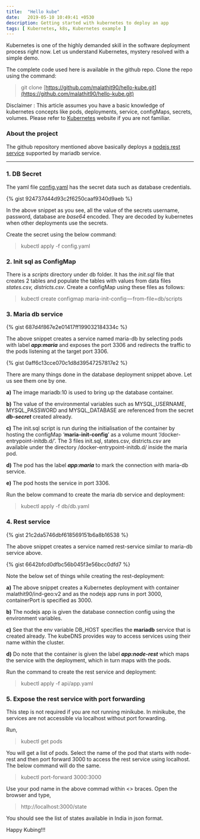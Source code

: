 ```yaml
---
title:  "Hello kube"
date:   2019-05-10 10:49:41 +0530
description: Getting started with kubernetes to deploy an app
tags: [ Kubernetes, k8s, Kubernetes example ]
---
```

Kubernetes is one of the highly demanded skill in the software deployment process right now. Let us understand Kubernetes, mystery resolved with a simple demo.

The complete code used here is available in the github repo. Clone the repo using the command:

> git clone [https://github.com/malathit90/hello-kube.git](https://github.com/malathit90/hello-kube.git)

Disclaimer : This article assumes you have a basic knowledge of kubernetes concepts like pods, deployments, service, configMaps, secrets, volumes. Please refer to [Kubernetes](http://kubernetes.io) website if you are not familiar.

### About the project

The github repository mentioned above basically deploys a [nodejs rest service](https://github.com/malathit90/hello-world-node) supported by mariadb service.

----------

### 1. DB Secret

The yaml file [config.yaml](https://github.com/malathit90/hello-kube/blob/master/config.yaml) has the secret data such as database credentials.

{% gist 924737d44d93c2f6250caaf9340d9aeb %}

In the above snippet as you see, all the value of the secrets username, password, database are _base64_ encoded. They are decoded by kubernetes when other deployments use the secrets.

Create the secret using the below command:

> kubectl apply -f config.yaml

### 2. Init sql as ConfigMap

There is a _scripts_ directory under db folder. It has the _init.sql_ file that creates 2 tables and populate the tables with values from data files _states.csv, districts.csv_. Create a configMap using these files as follows:

> kubectl create configmap maria-init-config — from-file=db/scripts

### 3. Maria db service

{% gist 687d4f867e2e01417ff199032184334c %}

The above snippet creates a service named maria-db by selecting pods with label **_app:maria_** and exposes the port 3306 and redirects the traffic to the pods listening at the target port 3306.

{% gist 0aff6c13cce070c1d8d39547257817e2 %}

There are many things done in the database deployment snippet above. Let us see them one by one.

**a)** The image mariadb:10 is used to bring up the database container.

**b)** The value of the environmental variables such as MYSQL_USERNAME, MYSQL_PASSWORD and MYSQL_DATABASE are referenced from the secret **_db-secret_** created already.

**c)** The init.sql script is run during the initialisation of the container by hosting the configMap ‘**maria-init-config**’ as a volume mount ‘/docker-entrypoint-initdb.d/’. The 3 files init.sql, states.csv, districts.csv are available under the directory /docker-entrypoint-initdb.d/ inside the maria pod.

**d)** The pod has the label **_app:maria_** to mark the connection with maria-db service.

**e)** The pod hosts the service in port 3306.

Run the below command to create the maria db service and deployment:

> kubectl apply -f db/db.yaml

### 4. Rest service
{% gist 21c2da5746dbf618569151b6a8b16538 %}

The above snippet creates a service named rest-service similar to maria-db service above.

{% gist 6642bfcd0dfbc56b045f3e56bcc0dfd7 %}

Note the below set of things while creating the rest-deployment:

**a)** The above snippet creates a Kubernetes deployment with container malathit90/ind-geo:v2 and as the nodejs app runs in port 3000, containerPort is specified as 3000.

**b)** The nodejs app is given the database connection config using the environment variables.

**c)** See that the env variable DB_HOST specifies the **mariadb** service that is created already. The kubeDNS provides way to access services using their name within the cluster.

**d)** Do note that the container is given the label **_app:node-rest_** which maps the service with the deployment, which in turn maps with the pods.

Run the command to create the rest service and deployment:

> kubectl apply -f api/app.yaml

### 5. Expose the rest service with port forwarding

This step is not required if you are not running minikube. In minikube, the services are not accessible via localhost without port forwarding.

Run,

> kubectl get pods

You will get a list of pods. Select the name of the pod that starts with node-rest and then port forward 3000 to access the rest service using localhost. The below command will do the same.

> kubectl port-forward <node-rest-xxxxxxxx> 3000:3000

Use your pod name in the above commad within <> braces. Open the browser and type,

> http://localhost:3000/state

You should see the list of states available in India in json format.

Happy Kubing!!!